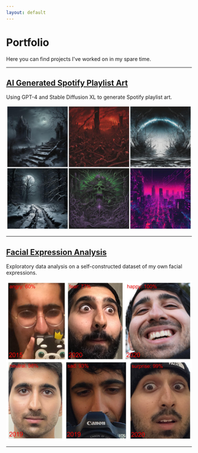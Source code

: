 ```yaml
---
layout: default
---
```


# Portfolio

Here you can find projects I've worked on in my spare time.

--- 

## [AI Generated Spotify Playlist Art](./playlist-art.html)

Using GPT-4 and Stable Diffusion XL to generate Spotify playlist art.

<a href="./playlist-art.html">
  <img src="./assets/img/playlist_art/playlist_art.jpg" alt="Playlist Art">
</a>

---

## [Facial Expression Analysis](./expression-analysis.html)

Exploratory data analysis on a self-constructed dataset of my own facial expressions.

<a href="./expression-analysis.html">
  <img src="./assets/img/facial_expressions/mostpotent.jpg" alt="Facial Expression Analysis">
</a>

---
